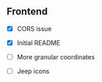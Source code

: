 ## Frontend
- [x] CORS issue
- [x] Initial README
- [ ] More granular coordinates
- [ ] Jeep icons


